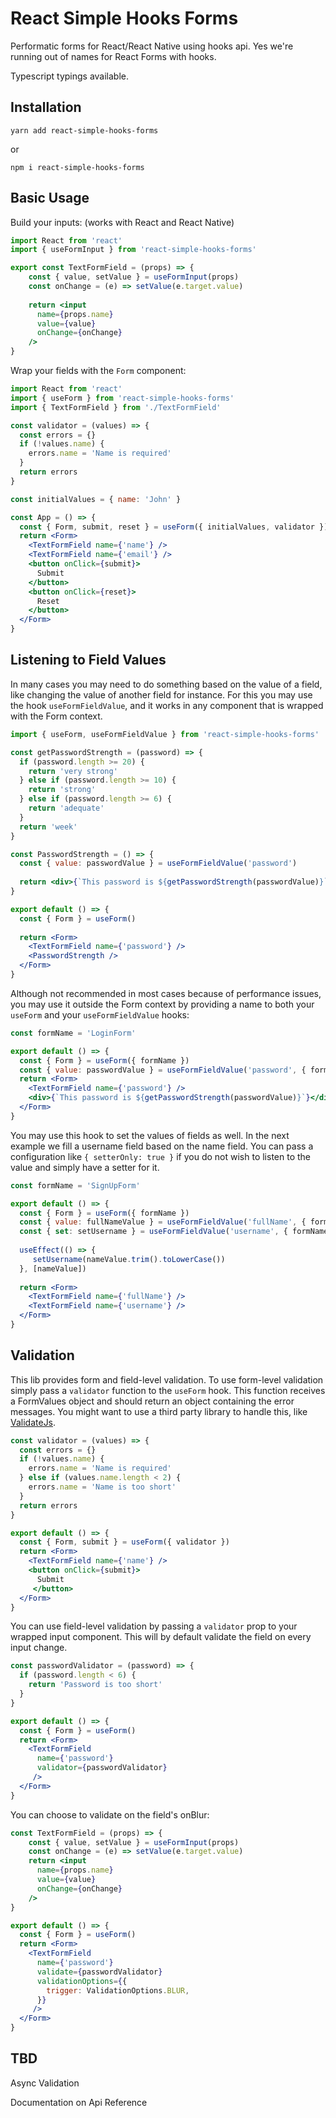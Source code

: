 # React Simple Hooks Forms

Performatic forms for React/React Native using hooks api.
Yes we're running out of names for React Forms with hooks.

Typescript typings available.

## Installation
```
yarn add react-simple-hooks-forms
```
or 
```
npm i react-simple-hooks-forms
```

## Basic Usage
Build your inputs: (works with React and React Native)

```jsx
import React from 'react'
import { useFormInput } from 'react-simple-hooks-forms'

export const TextFormField = (props) => {
    const { value, setValue } = useFormInput(props)
    const onChange = (e) => setValue(e.target.value)
    
    return <input
      name={props.name}
      value={value}
      onChange={onChange}
    />
}
```
Wrap your fields with the `Form` component:
```jsx
import React from 'react'
import { useForm } from 'react-simple-hooks-forms'
import { TextFormField } from './TextFormField'

const validator = (values) => {
  const errors = {}
  if (!values.name) {
    errors.name = 'Name is required'
  }
  return errors
}

const initialValues = { name: 'John' }

const App = () => {
  const { Form, submit, reset } = useForm({ initialValues, validator })
  return <Form>
    <TextFormField name={'name'} />
    <TextFormField name={'email'} />
    <button onClick={submit}>
      Submit
    </button>
    <button onClick={reset}>
      Reset
    </button> 
  </Form>
}
```

## Listening to Field Values
In many cases you may need to do something based on the value of a field, like changing the value of another field for 
instance. For this you may use the hook `useFormFieldValue`, and it works in any component that is wrapped with the Form
context.
```jsx
import { useForm, useFormFieldValue } from 'react-simple-hooks-forms'

const getPasswordStrength = (password) => {
  if (password.length >= 20) {
    return 'very strong'
  } else if (password.length >= 10) {
    return 'strong'
  } else if (password.length >= 6) {
    return 'adequate'
  }
  return 'week'
}

const PasswordStrength = () => {
  const { value: passwordValue } = useFormFieldValue('password')
  
  return <div>{`This password is ${getPasswordStrength(passwordValue)}`}</div>
}

export default () => {
  const { Form } = useForm()
  
  return <Form>
    <TextFormField name={'password'} />
    <PasswordStrength />
  </Form>
}
```

Although not recommended in most cases because of performance issues, you may use it outside the Form context by 
providing a name to both your `useForm` and your `useFormFieldValue` hooks:

```jsx
const formName = 'LoginForm'

export default () => {
  const { Form } = useForm({ formName })
  const { value: passwordValue } = useFormFieldValue('password', { formName })
  return <Form>
    <TextFormField name={'password'} />
    <div>{`This password is ${getPasswordStrength(passwordValue)}`}</div>
  </Form>
}
```

You may use this hook to set the values of fields as well. In the next example we fill a username field based on the name
field. You can pass a configuration like `{ setterOnly: true }` if you do not wish to listen to the value and simply have
a setter for it.

```jsx
const formName = 'SignUpForm'

export default () => {
  const { Form } = useForm({ formName })
  const { value: fullNameValue } = useFormFieldValue('fullName', { formName })
  const { set: setUsername } = useFormFieldValue('username', { formName, setterOnly: true })
  
  useEffect(() => {
     setUsername(nameValue.trim().toLowerCase())
  }, [nameValue])
  
  return <Form>
    <TextFormField name={'fullName'} />
    <TextFormField name={'username'} />
  </Form>
}
```

## Validation

This lib provides form and field-level validation. To use form-level validation simply pass a `validator` function to 
the `useForm` hook. This function receives a FormValues object and should return an object containing
the error messages. You might want to use a third party library to handle this, like [ValidateJs](https://validatejs.org/).

```jsx
const validator = (values) => {
  const errors = {}
  if (!values.name) {
    errors.name = 'Name is required'
  } else if (values.name.length < 2) {
    errors.name = 'Name is too short'
  }
  return errors
}

export default () => {
  const { Form, submit } = useForm({ validator })
  return <Form>
    <TextFormField name={'name'} />
    <button onClick={submit}>
      Submit
     </button>
  </Form>
}
```

You can use field-level validation by passing a `validator` prop to your wrapped input component. This will by default
validate the field on every input change.

```jsx
const passwordValidator = (password) => {
  if (password.length < 6) {
    return 'Password is too short'
  }
}

export default () => {
  const { Form } = useForm()
  return <Form>
    <TextFormField 
      name={'password'} 
      validator={passwordValidator} 
     />
  </Form>
}
```

You can choose to validate on the field's onBlur:
```jsx
const TextFormField = (props) => {
    const { value, setValue } = useFormInput(props)
    const onChange = (e) => setValue(e.target.value)
    return <input
      name={props.name}
      value={value}
      onChange={onChange}
    />
}

export default () => {
  const { Form } = useForm()
  return <Form>
    <TextFormField 
      name={'password'} 
      validate={passwordValidator}
      validationOptions={{
        trigger: ValidationOptions.BLUR,
      }}
     />
  </Form>
}
```


## TBD
Async Validation

Documentation on Api Reference
